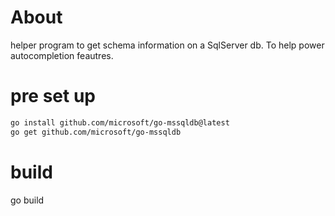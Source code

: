 # About
helper program to get schema information on a SqlServer db.
To help power autocompletion feautres.

# pre set up
```bash
go install github.com/microsoft/go-mssqldb@latest
go get github.com/microsoft/go-mssqldb
```

# build

go build